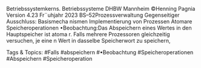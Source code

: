 Betriebssystemkerns.
Betriebssysteme DHBW Mannheim ©Henning Pagnia Version 4.23 Fr¨uhjahr 2023 BS–52Prozessverwaltung Gegenseitiger Ausschluss: Basismecha nismen Implementierung von Prozessen
Atomare Speicheroperationen
•Beobachtung:Das Abspeichern eines Wertes in den Hauptspeicher ist atoma r.
Falls mehrere Prozessoren gleichzeitig versuchen, je eine n Wert in dasselbe Speicherwort zu speichern,

   Tags & Topics:
   #Falls
   #abspeichern
   #•Beobachtung
   #Speicheroperationen
   #Abspeichern
   #Speicheroperation